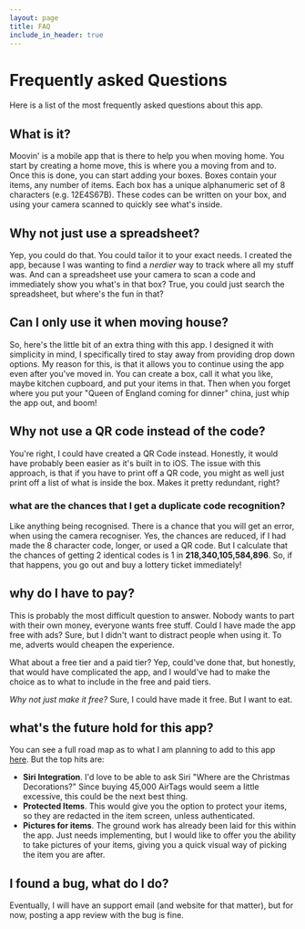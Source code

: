 ```yaml
---
layout: page
title: FAQ
include_in_header: true
---
```


# Frequently asked Questions

Here is a list of the most frequently asked questions about this app. 

## What is it?
Moovin' is a mobile app that is there to help you when moving home. You start by creating a home move, this is where you a moving from and to. Once this is done, you can start adding your boxes. Boxes contain your items, any number of items. Each box has a unique alphanumeric set of 8 characters (e.g. 12E4S67B). These codes can be written on your box, and using your camera scanned to quickly see what's inside.


## Why not just use a spreadsheet?
Yep, you could do that. You could tailor it to your exact needs. I created the app, because I was wanting to find a _nerdier_ way to track where all my stuff was. And can a spreadsheet use your camera to scan a code and immediately show you what's in that box? True, you could just search the spreadsheet, but where's the fun in that?


## Can I only use it when moving house?
So, here's the little bit of an extra thing with this app. I designed it with simplicity in mind, I specifically tired to stay away from providing drop down options. My reason for this, is that it allows you to continue using the app even after you've moved in. You can create a box, call it what you like, maybe kitchen cupboard, and put your items in that. Then when you forget where you put your "Queen of England coming for dinner" china, just whip the app out, and boom!


## Why not use a QR code instead of the code?
You're right, I could have created a QR Code instead. Honestly, it would have probably been easier as it's built in to iOS. The issue with this approach, is that if you have to print off a QR code, you might as well just print off a list of what is inside the box. Makes it pretty redundant, right?

### what are the chances that I get a duplicate  code recognition?
Like anything being recognised. There is a chance that you will get an error, when using the camera recogniser. Yes, the chances are reduced, if I had made the 8 character code, longer, or used a QR code. But I calculate that the chances of getting 2 identical codes is 1 in **218,340,105,584,896**. So, if that happens, you go out and buy a lottery ticket immediately!


## why do I have to pay?
This is probably the most difficult question to answer. Nobody wants to part with their own money, everyone wants free stuff. Could I have made the app free with ads? Sure, but I didn't want to distract people when using it. To me, adverts would cheapen the experience.

What about a free tier and a paid tier? Yep, could've done that, but honestly, that would have complicated the app, and I would've had to make the choice as to what to include in the free and paid tiers. 

_Why not just make it free?_ Sure, I could have made it free. But I want to eat.


## what's the future hold for this app?
You can see a full road map as to what I am planning to add to this app [here](moovin-site/roadmap). But the top hits are:

- **Siri Integration**. I'd love to be able to ask Siri "Where are the Christmas Decorations?" Since buying 45,000 AirTags would seem a little excessive, this could be the next best thing.
- **Protected Items**. This would give you the option to protect your items, so they are redacted in the item screen, unless authenticated. 
- **Pictures for items**. The ground work has already been laid for this within the app. Just needs implementing, but I would like to offer you the ability to take pictures of your items, giving you a quick visual way of picking the item you are after. 


## I found a bug, what do I do?
Eventually, I will have an support email (and website for that matter), but for now, posting a app review with the bug is fine. 

